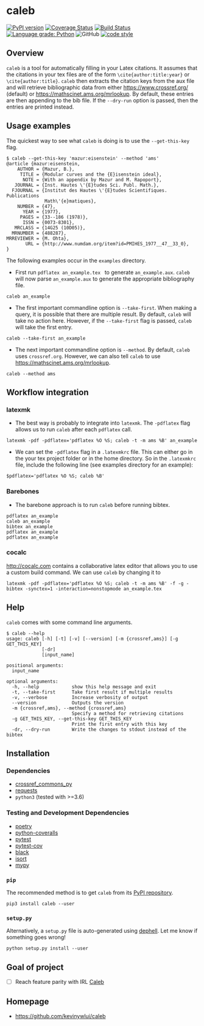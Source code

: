 # caleb

[![PyPI version](https://badge.fury.io/py/caleb.svg)](https://badge.fury.io/py/caleb)
[![Coverage Status](https://coveralls.io/repos/github/kevinywlui/caleb/badge.svg?branch=master)](https://coveralls.io/github/kevinywlui/caleb?branch=master)
[![Build Status](https://travis-ci.org/kevinywlui/caleb.svg?branch=master)](https://travis-ci.org/kevinywlui/caleb)
[![Language grade: Python](https://img.shields.io/lgtm/grade/python/g/kevinywlui/caleb.svg?logo=lgtm&logoWidth=18)](https://lgtm.com/projects/g/kevinywlui/caleb/context:python)
![GitHub](https://img.shields.io/github/license/kevinywlui/caleb)
[![code style](https://img.shields.io/badge/code%20style-black-000000.svg)](https://github.com/ambv/black)

## Overview

`caleb` is a tool for automatically filling in your Latex citations. It assumes
that the citations in your tex files are of the form `\cite{author:title:year}`
or `\cite{author:title}`. `caleb` then extracts the citation keys from the aux
file and will retrieve bibliographic data from either
<https://www.crossref.org/> (default) or <https://mathscinet.ams.org/mrlookup>.
By default, these entries are then appending to the bib file. If the
`--dry-run` option is passed, then the entries are printed instead.

## Usage examples

The quickest way to see what `caleb` is doing is to use the `--get-this-key`
flag.
```
$ caleb --get-this-key 'mazur:eisenstein' --method 'ams'
@article {mazur:eisenstein,
    AUTHOR = {Mazur, B.},
     TITLE = {Modular curves and the {E}isenstein ideal},
      NOTE = {With an appendix by Mazur and M. Rapoport},
   JOURNAL = {Inst. Hautes \'{E}tudes Sci. Publ. Math.},
  FJOURNAL = {Institut des Hautes \'{E}tudes Scientifiques. Publications
              Math\'{e}matiques},
    NUMBER = {47},
      YEAR = {1977},
     PAGES = {33--186 (1978)},
      ISSN = {0073-8301},
   MRCLASS = {14G25 (10D05)},
  MRNUMBER = {488287},
MRREVIEWER = {M. Ohta},
       URL = {http://www.numdam.org/item?id=PMIHES_1977__47__33_0},
}
```

The following examples occur in the `examples` directory.

* First run `pdflatex an_example.tex ` to generate `an_example.aux`. `caleb`
  will now parse `an_example.aux` to generate the appropriate bibliography
  file.
```
caleb an_example
```

* The first important commandline option is `--take-first`. When making a
  query, it is possible that there are multiple result. By default, `caleb`
  will take no action here. However, if the `--take-first` flag is passed,
  `caleb` will take the first entry.
```
caleb --take-first an_example
```

* The next important commandline option is `--method`. By default, `caleb` uses
  `crossref.org`. However, we can also tell `caleb` to use
  <https://mathscinet.ams.org/mrlookup>.
```
caleb --method ams
```

## Workflow integration

### latexmk

* The best way is probably to integrate into `latexmk`. The `-pdflatex` flag
  allows us to run `caleb` after each `pdflatex` call.
```
latexmk -pdf -pdflatex='pdflatex %O %S; caleb -t -m ams %B' an_example
```

* We can set the `-pdflatex` flag in a `.latexmkrc` file. This can either go in
  the your tex project folder or in the home directory. So in the `.latexmkrc`
  file, include the following line (see examples directory for an example):
```
$pdflatex='pdflatex %O %S; caleb %B'
```

### Barebones

* The barebone approach is to run `caleb` before running bibtex.
```
pdflatex an_example
caleb an_example
bibtex an_example
pdflatex an_example
pdflatex an_example
```

### cocalc

<http://cocalc.com> contains a collaborative latex editor that allows you to use a
custom build command. We can use `caleb` by changing it to
```
latexmk -pdf -pdflatex='pdflatex %O %S; caleb -t -m ams %B' -f -g -bibtex -synctex=1 -interaction=nonstopmode an_example.tex
```


## Help

`caleb` comes with some command line arguments.
```
$ caleb --help
usage: caleb [-h] [-t] [-v] [--version] [-m {crossref,ams}] [-g GET_THIS_KEY]
             [-dr]
             [input_name]

positional arguments:
  input_name

optional arguments:
  -h, --help            show this help message and exit
  -t, --take-first      Take first result if multiple results
  -v, --verbose         Increase verbosity of output
  --version             Outputs the version
  -m {crossref,ams}, --method {crossref,ams}
                        Specify a method for retrieving citations
  -g GET_THIS_KEY, --get-this-key GET_THIS_KEY
                        Print the first entry with this key
  -dr, --dry-run        Write the changes to stdout instead of the bibtex
```

## Installation

### Dependencies

* [crossref_commons_py](https://gitlab.com/crossref/crossref_commons_py)
* [requests](https://3.python-requests.org/)
* `python3` (tested with >=3.6)

### Testing and Development Dependencies

* [poetry](https://github.com/sdispater/poetry)
* [python-coveralls](https://github.com/z4r/python-coveralls)
* [pytest](https://pytest.org/en/latest/)
* [pytest-cov](https://github.com/pytest-dev/pytest-cov)
* [black](https://github.com/psf/black)
* [isort](https://github.com/timothycrosley/isort)
* [mypy](https://github.com/python/mypy)

### `pip`

The recommended method is to get `caleb` from its [PyPI
repository](https://pypi.org/project/caleb/).

```
pip3 install caleb --user
```

### `setup.py`

Alternatively, a `setup.py` file is auto-generated using
[dephell](https://github.com/dephell/dephell). Let me know if something goes
wrong!

```
python setup.py install --user
```


## Goal of project

* [ ] Reach feature parity with IRL [Caleb](https://sites.math.washington.edu/~geigerc/)

## Homepage

* <https://github.com/kevinywlui/caleb>
